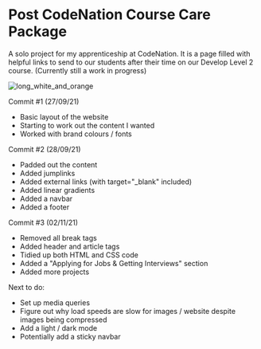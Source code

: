 # Post CodeNation Course Care Package
A solo project for my apprenticeship at CodeNation. 
It is a page filled with helpful links to send to our students after their time on our Develop Level 2 course. 
(Currently still a work in progress)

![long_white_and_orange](https://user-images.githubusercontent.com/80684537/135117116-c44ab7be-eb2e-49ff-9ac0-5795675be52a.png)

Commit #1 (27/09/21)

- Basic layout of the website
- Starting to work out the content I wanted
- Worked with brand colours / fonts

Commit #2 (28/09/21)

- Padded out the content
- Added jumplinks
- Added external links (with target="_blank" included)
- Added linear gradients
- Added a navbar
- Added a footer

Commit #3 (02/11/21)

- Removed all break tags
- Added header and article tags
- Tidied up both HTML and CSS code
- Added a "Applying for Jobs & Getting Interviews" section
- Added more projects

Next to do:

- Set up media queries
- Figure out why load speeds are slow for images / website despite images being compressed
- Add a light / dark mode
- Potentially add a sticky navbar
